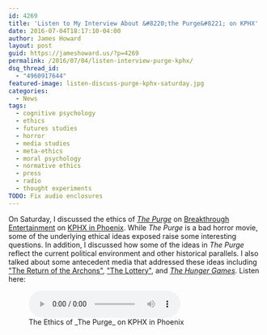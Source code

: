 ```yaml
---
id: 4269
title: 'Listen to My Interview About &#8220;the Purge&#8221; on KPHX'
date: 2016-07-04T18:17:10-04:00
author: James Howard
layout: post
guid: https://jameshoward.us/?p=4269
permalink: /2016/07/04/listen-interview-purge-kphx/
dsq_thread_id:
  - "4960917644"
featured-image: listen-discuss-purge-kphx-saturday.jpg
categories:
  - News
tags:
  - cognitive psychology
  - ethics
  - futures studies
  - horror
  - media studies
  - meta-ethics
  - moral psychology
  - normative ethics
  - press
  - radio
  - thought experiments
TODO: Fix audio enclosures
---
```

<!-- wp:paragraph -->
On Saturday, I discussed the ethics of [_The
Purge_](https://en.wikipedia.org/wiki/The_Purge) on [Breakthrough
Entertainment](http://www.breakradioshow.com/show/breakthrough-entertainment/)
on [KPHX in Phoenix](http://www.1480kphx.com/). While _The Purge_
is a bad horror movie, some of the underlying ethical ideas exposed
raise some interesting questions. In addition, I discussed how some
of the ideas in _The Purge_ reflect the current political environment
and other historical parallels. I also talked about some antecedent
media that addressed these ideas including ["The Return of the
Archons"](http://memory-alpha.wikia.com/wiki/The_Return_of_the_Archons_(episode)),
["The Lottery"](https://en.wikipedia.org/wiki/The_Lottery), and
_[The Hunger
Games](http://www.suzannecollinsbooks.com/the_hunger_games_69765.htm)_.
Listen here:

<figure class="wp-block-audio">
<audio controls="" src="/assets/audio/Breakthrough-Entertainment-2016-07-02-3.mp3"></audio>
<figcaption>The Ethics of _The Purge_ on KPHX in Phoenix</figcaption>
